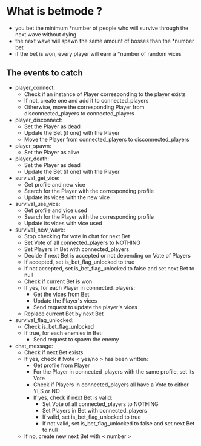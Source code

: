 ﻿# What is betmode ?
- you bet the minimum \*number of people who will survive through the next wave without dying
- the next wave will spawn the same amount of bosses than the \*number bet
- if the bet is won, every player will earn a \*number of random vices

## The events to catch
- player_connect:
	- Check if an instance of Player corresponding to the player exists
	- If not, create one and add it to connected_players
	- Otherwise, move the corresponding Player from disconnected_players to connected_players
- player_disconnect:
	- Set the Player as dead
	- Update the Bet (if one) with the Player
	- Move the Player from connected_players to disconnected_players
- player_spawn:
	- Set the Player as alive
- player_death:
	- Set the Player as dead
	- Update the Bet (if one) with the Player
- survival_get_vice:
	- Get profile and new vice
	- Search for the Player with the corresponding profile
	- Update its vices with the new vice
- survival_use_vice:
	- Get profile and vice used
    - Search for the Player with the corresponding profile
    - Update its vices with vice used
- survival_new_wave:
	- Stop checking for vote in chat for next Bet
    - Set Vote of all connected_players to NOTHING
    - Set Players in Bet with connected_players
    - Decide if next Bet is accepted or not depending on Vote of Players
	- If accepted, set is_bet_flag_unlocked to true
    - If not accepted, set is_bet_flag_unlocked to false and set next Bet to null
	- Check if current Bet is won
    - If yes, for each Player in connected_players:
    	- Get the vices from Bet
		- Update the Player's vices
        - Send request to update the player's vices
	- Replace current Bet by next Bet
- survival_flag_unlocked:
	- Check is_bet_flag_unlocked
    - If true, for each enemies in Bet:
    	- Send request to spawn the enemy
- chat_message:
	- Check if next Bet exists
    - If yes, check if !vote < yes/no > has been written:
    	- Get profile from Player
        - For the Player in connected_players with the same profile, set its Vote
        - Check if Players in connected_players all have a Vote to either YES or NO
        - If yes, check if next Bet is valid:
        	- Set Vote of all connected_players to NOTHING
			- Set Players in Bet with connected_players
            - If valid, set is_bet_flag_unlocked to true
            - If not valid, set is_bet_flag_unlocked to false and set next Bet to null
	- If no, create new next Bet with < number >